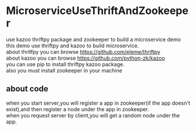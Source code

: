 # MicroserviceUseThriftAndZookeeper
use kazoo  thriftpy package and zookeeper to build a microservice demo  
this demo  use  thriftpy and  kazoo to build microservice.<br>
about thritfpy you can browse https://github.com/eleme/thriftpy<br>
about kazoo you can browse https://github.com/python-zk/kazoo<br>
you can use pip to install thriftpy kazoo package.<br>
also you must install zookeeper in your machine<br>
## about code
when you start server,you will register a app in zookeeper(if the app doesn't exist),and then register a node under the app in zookeeper.<br>
when you request server by client,you will get a random node under the app.

